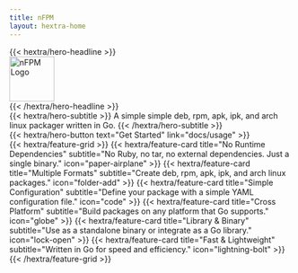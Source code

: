 ```yaml
---
title: nFPM
layout: hextra-home
---
```


<div class="hx:mt-6 hx:mb-6">
{{< hextra/hero-headline >}}
<div class="hx-flex hx-justify-center hx-mb-12">
  <img src="/images/nfpm-logo.png" alt="nFPM Logo" style="height: 80px; width: auto;" />
</div>
{{< /hextra/hero-headline >}}
</div>

<div class="hx:mb-12">
{{< hextra/hero-subtitle >}}
  A simple simple deb, rpm, apk, ipk, and arch linux packager written in Go.
{{< /hextra/hero-subtitle >}}
</div>

<div class="hx:mb-6">
{{< hextra/hero-button text="Get Started" link="docs/usage" >}}
</div>

<div class="hx:mt-6">
{{< hextra/feature-grid >}}
  {{< hextra/feature-card
    title="No Runtime Dependencies"
    subtitle="No Ruby, no tar, no external dependencies. Just a single binary."
    icon="paper-airplane"
  >}}
  {{< hextra/feature-card
    title="Multiple Formats"
    subtitle="Create deb, rpm, apk, ipk, and arch linux packages."
    icon="folder-add"
  >}}
  {{< hextra/feature-card
    title="Simple Configuration"
    subtitle="Define your package with a simple YAML configuration file."
    icon="code"
  >}}
  {{< hextra/feature-card
    title="Cross Platform"
    subtitle="Build packages on any platform that Go supports."
    icon="globe"
  >}}
  {{< hextra/feature-card
    title="Library & Binary"
    subtitle="Use as a standalone binary or integrate as a Go library."
    icon="lock-open"
  >}}
  {{< hextra/feature-card
    title="Fast & Lightweight"
    subtitle="Written in Go for speed and efficiency."
    icon="lightning-bolt"
  >}}
{{< /hextra/feature-grid >}}
</div>
